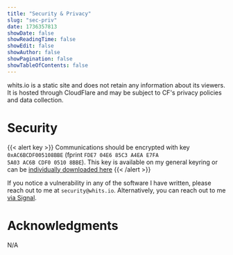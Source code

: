 ```yaml
---
title: "Security & Privacy"
slug: "sec-priv"
date: 1736357813
showDate: false
showReadingTime: false
showEdit: false
showAuthor: false
showPagination: false
showTableOfContents: false
---
```


whits.io is a static site and does not retain any information about its viewers. It is hosted through CloudFlare and may be subject to CF's privacy policies and data collection.

# Security

{{< alert key >}}
Communications should be encrypted with key `0xAC6BCDF005108BBE` (fprint `FDE7 04E6 85C3 A4EA E7FA  5A03 AC6B CDF0 0510 8BBE`). This key is available on my general keyring or can be [individually downloaded here](/docs/fullkeyring.asc)
{{< /alert >}}

If you notice a vulnerability in any of the software I have written, please reach out to me at `security@whits.io`. Alternatively, you can reach out to me [via Signal](https://signal.me/#eu/Lxqbs4b13TJkTh72_A0Fp95LtgPfr5BO2vomJVzIXb7SfpwvdahCIpNm_3MmZyjv).

# Acknowledgments

N/A